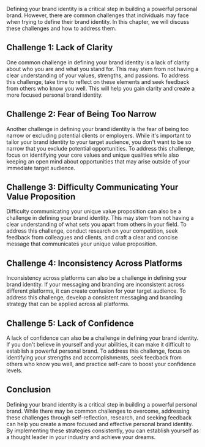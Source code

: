 
Defining your brand identity is a critical step in building a powerful personal brand. However, there are common challenges that individuals may face when trying to define their brand identity. In this chapter, we will discuss these challenges and how to address them.

Challenge 1: Lack of Clarity
----------------------------

One common challenge in defining your brand identity is a lack of clarity about who you are and what you stand for. This may stem from not having a clear understanding of your values, strengths, and passions. To address this challenge, take time to reflect on these elements and seek feedback from others who know you well. This will help you gain clarity and create a more focused personal brand identity.

Challenge 2: Fear of Being Too Narrow
-------------------------------------

Another challenge in defining your brand identity is the fear of being too narrow or excluding potential clients or employers. While it's important to tailor your brand identity to your target audience, you don't want to be so narrow that you exclude potential opportunities. To address this challenge, focus on identifying your core values and unique qualities while also keeping an open mind about opportunities that may arise outside of your immediate target audience.

Challenge 3: Difficulty Communicating Your Value Proposition
------------------------------------------------------------

Difficulty communicating your unique value proposition can also be a challenge in defining your brand identity. This may stem from not having a clear understanding of what sets you apart from others in your field. To address this challenge, conduct research on your competition, seek feedback from colleagues and clients, and craft a clear and concise message that communicates your unique value proposition.

Challenge 4: Inconsistency Across Platforms
-------------------------------------------

Inconsistency across platforms can also be a challenge in defining your brand identity. If your messaging and branding are inconsistent across different platforms, it can create confusion for your target audience. To address this challenge, develop a consistent messaging and branding strategy that can be applied across all platforms.

Challenge 5: Lack of Confidence
-------------------------------

A lack of confidence can also be a challenge in defining your brand identity. If you don't believe in yourself and your abilities, it can make it difficult to establish a powerful personal brand. To address this challenge, focus on identifying your strengths and accomplishments, seek feedback from others who know you well, and practice self-care to boost your confidence levels.

Conclusion
----------

Defining your brand identity is a critical step in building a powerful personal brand. While there may be common challenges to overcome, addressing these challenges through self-reflection, research, and seeking feedback can help you create a more focused and effective personal brand identity. By implementing these strategies consistently, you can establish yourself as a thought leader in your industry and achieve your dreams.

